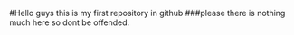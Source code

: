 #Hello guys this is my first repository in github 
###please there is nothing much here so dont be offended.
